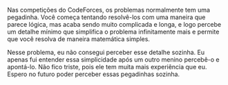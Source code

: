 Nas competições do CodeForces, os problemas normalmente tem uma pegadinha. Você começa tentando resolvê-los com uma maneira que parece lógica, mas acaba sendo muito complicada e longa, e logo percebe um detalhe mínimo que simplifica o problema infinitamente mais e permite que você resolva de maneira matemática simples.

Nesse problema, eu não consegui perceber esse detalhe sozinha. Eu apenas fui entender essa simplicidade após um outro menino percebê-o e apontá-lo. Não fico triste, pois ele tem muita mais experiência que eu. Espero no futuro poder perceber essas pegadinhas sozinha. 
